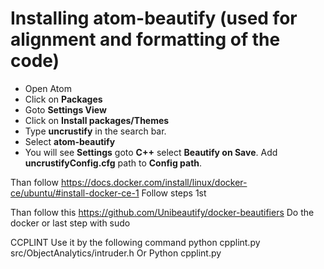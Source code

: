# Installing atom-beautify (used for alignment and formatting of the code)
  - Open Atom
  - Click on **Packages**
  - Goto **Settings View**
  - Click on **Install packages/Themes**
  - Type **uncrustify** in the search bar.
  - Select **atom-beautify**
  - You will see **Settings** goto **C++** select **Beautify on Save**. Add **uncrustifyConfig.cfg** path to **Config path**.
  

Than follow https://docs.docker.com/install/linux/docker-ce/ubuntu/#install-docker-ce-1
Follow steps 1st

Than follow this
https://github.com/Unibeautify/docker-beautifiers
Do the docker or last step with sudo


CCPLINT
Use it by the following command
python cpplint.py src/ObjectAnalytics/intruder.h
Or 
Python cpplint.py <path>
